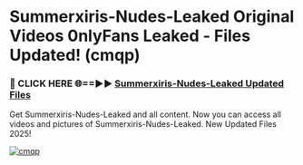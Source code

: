 # Summerxiris-Nudes-Leaked Original Videos 0nlyFans Leaked - Files Updated! (cmqp)

<h3>🔴 CLICK HERE 🌐==►► <a href="https://tinyurl.com/4mcuefdz" rel="nofollow">Summerxiris-Nudes-Leaked Updated Files</a></h3>

Get Summerxiris-Nudes-Leaked and all content. Now you can access all videos and pictures of Summerxiris-Nudes-Leaked. New Updated Files 2025!

[![cmqp](https://i.imgur.com/StAQSOY.gif)](https://tinyurl.com/4mcuefdz)
